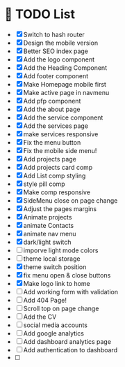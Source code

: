 # 📝 TODO List

- [x] Switch to hash router
- [x] Design the mobile version
- [x] Better SEO index page
- [x] Add the logo component
- [x] Add the Heading Component
- [x] Add footer component
- [x] Make Homepage mobile first
- [x] Make active page in navmenu
- [x] Add pfp component
- [x] Add the about page
- [x] Add the service component
- [x] Add the services page
- [x] make services responsive
- [x] Fix the menu button
- [x] Fix the mobile side menu!
- [x] Add projects page
- [x] Add projects card comp
- [x] Add List comp styling
- [x] style pill comp
- [x] Make comp responsive
- [x] SideMenu close on page change
- [x] Adjust the pages margins
- [x] Animate projects
- [x] animate Contacts
- [x] animate nav menu
- [x] dark/light switch
- [ ] imporve light mode colors
- [ ] theme local storage
- [x] theme switch position
- [x] fix menu open & close buttons
- [x] Make logo link to home
- [ ] Add working form with validation
- [ ] Add 404 Page!
- [ ] Scroll top on page change
- [ ] Add the CV
- [ ] social media accounts
- [ ] Add google analytics
- [ ] Add dashboard analytics page
- [ ] Add authentication to dashboard
- [ ]
